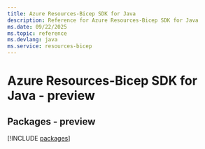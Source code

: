 ```yaml
---
title: Azure Resources-Bicep SDK for Java
description: Reference for Azure Resources-Bicep SDK for Java
ms.date: 09/22/2025
ms.topic: reference
ms.devlang: java
ms.service: resources-bicep
---
```

# Azure Resources-Bicep SDK for Java - preview
## Packages - preview
[!INCLUDE [packages](resources-bicep-index.md)]